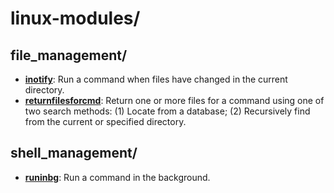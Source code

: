 
# linux-modules/

## file_management/

* [**inotify**](file_management/inotify): Run a command when files have changed in the current directory.
* [**returnfilesforcmd**](file_management/returnfilesforcmd): Return one or more files for a command using one of two search methods: (1) Locate from a database; (2) Recursively find from the current or specified directory.

## shell_management/

* [**runinbg**](shell_management/runinbg): Run a command in the background.
